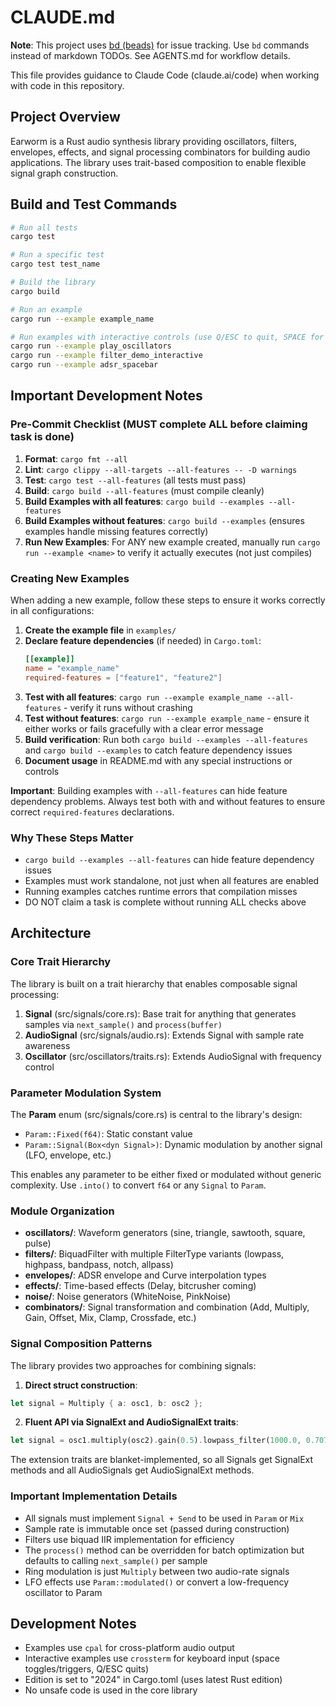 # CLAUDE.md

**Note**: This project uses [bd (beads)](https://github.com/steveyegge/beads) for issue tracking. Use `bd` commands instead of markdown TODOs. See AGENTS.md for workflow details.

This file provides guidance to Claude Code (claude.ai/code) when working with code in this repository.

## Project Overview

Earworm is a Rust audio synthesis library providing oscillators, filters, envelopes, effects, and signal processing combinators for building audio applications. The library uses trait-based composition to enable flexible signal graph construction.

## Build and Test Commands

```bash
# Run all tests
cargo test

# Run a specific test
cargo test test_name

# Build the library
cargo build

# Run an example
cargo run --example example_name

# Run examples with interactive controls (use Q/ESC to quit, SPACE for interactions)
cargo run --example play_oscillators
cargo run --example filter_demo_interactive
cargo run --example adsr_spacebar
```

## Important Development Notes

### Pre-Commit Checklist (MUST complete ALL before claiming task is done)
1. **Format**: `cargo fmt --all`
2. **Lint**: `cargo clippy --all-targets --all-features -- -D warnings`
3. **Test**: `cargo test --all-features` (all tests must pass)
4. **Build**: `cargo build --all-features` (must compile cleanly)
5. **Build Examples with all features**: `cargo build --examples --all-features`
6. **Build Examples without features**: `cargo build --examples` (ensures examples handle missing features correctly)
7. **Run New Examples**: For ANY new example created, manually run `cargo run --example <name>` to verify it actually executes (not just compiles)

### Creating New Examples
When adding a new example, follow these steps to ensure it works correctly in all configurations:

1. **Create the example file** in `examples/`
2. **Declare feature dependencies** (if needed) in `Cargo.toml`:
   ```toml
   [[example]]
   name = "example_name"
   required-features = ["feature1", "feature2"]
   ```
3. **Test with all features**: `cargo run --example example_name --all-features` - verify it runs without crashing
4. **Test without features**: `cargo run --example example_name` - ensure it either works or fails gracefully with a clear error message
5. **Build verification**: Run both `cargo build --examples --all-features` and `cargo build --examples` to catch feature dependency issues
6. **Document usage** in README.md with any special instructions or controls

**Important**: Building examples with `--all-features` can hide feature dependency problems. Always test both with and without features to ensure correct `required-features` declarations.

### Why These Steps Matter
- `cargo build --examples --all-features` can hide feature dependency issues
- Examples must work standalone, not just when all features are enabled
- Running examples catches runtime errors that compilation misses
- DO NOT claim a task is complete without running ALL checks above

## Architecture

### Core Trait Hierarchy

The library is built on a trait hierarchy that enables composable signal processing:

1. **Signal** (src/signals/core.rs): Base trait for anything that generates samples via `next_sample()` and `process(buffer)`
2. **AudioSignal** (src/signals/audio.rs): Extends Signal with sample rate awareness
3. **Oscillator** (src/oscillators/traits.rs): Extends AudioSignal with frequency control

### Parameter Modulation System

The **Param** enum (src/signals/core.rs) is central to the library's design:
- `Param::Fixed(f64)`: Static constant value
- `Param::Signal(Box<dyn Signal>)`: Dynamic modulation by another signal (LFO, envelope, etc.)

This enables any parameter to be either fixed or modulated without generic complexity. Use `.into()` to convert `f64` or any `Signal` to `Param`.

### Module Organization

- **oscillators/**: Waveform generators (sine, triangle, sawtooth, square, pulse)
- **filters/**: BiquadFilter with multiple FilterType variants (lowpass, highpass, bandpass, notch, allpass)
- **envelopes/**: ADSR envelope and Curve interpolation types
- **effects/**: Time-based effects (Delay, bitcrusher coming)
- **noise/**: Noise generators (WhiteNoise, PinkNoise)
- **combinators/**: Signal transformation and combination (Add, Multiply, Gain, Offset, Mix, Clamp, Crossfade, etc.)

### Signal Composition Patterns

The library provides two approaches for combining signals:

1. **Direct struct construction**:
```rust
let signal = Multiply { a: osc1, b: osc2 };
```

2. **Fluent API via SignalExt and AudioSignalExt traits**:
```rust
let signal = osc1.multiply(osc2).gain(0.5).lowpass_filter(1000.0, 0.707);
```

The extension traits are blanket-implemented, so all Signals get SignalExt methods and all AudioSignals get AudioSignalExt methods.

### Important Implementation Details

- All signals must implement `Signal + Send` to be used in `Param` or `Mix`
- Sample rate is immutable once set (passed during construction)
- Filters use biquad IIR implementation for efficiency
- The `process()` method can be overridden for batch optimization but defaults to calling `next_sample()` per sample
- Ring modulation is just `Multiply` between two audio-rate signals
- LFO effects use `Param::modulated()` or convert a low-frequency oscillator to Param

## Development Notes

- Examples use `cpal` for cross-platform audio output
- Interactive examples use `crossterm` for keyboard input (space toggles/triggers, Q/ESC quits)
- Edition is set to "2024" in Cargo.toml (uses latest Rust edition)
- No unsafe code is used in the core library
